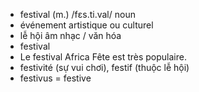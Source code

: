 
- festival (m.)	/fɛs.ti.val/	noun	
- événement artistique ou culturel
- lễ hội âm nhạc / văn hóa
- festival	
- Le festival Africa Fête est très populaire.
- festivité (sự vui chơi), festif (thuộc lễ hội)
- festivus = festive